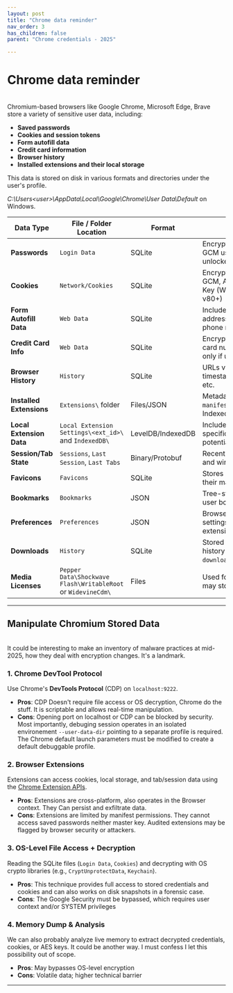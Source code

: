 ```yaml
---
layout: post
title: "Chrome data reminder"
nav_order: 3
has_children: false
parent: "Chrome credentials - 2025"

---
```


# Chrome data reminder 

<br>
Chromium-based browsers like Google Chrome, Microsoft Edge, Brave store a variety of sensitive user data, including:

- **Saved passwords**
- **Cookies and session tokens**
- **Form autofill data**
- **Credit card information**
- **Browser history**
- **Installed extensions and their local storage**

This data is stored on disk in various formats and directories under the user's profile.

*C:\Users\<user>\AppData\Local\Google\Chrome\User Data\Default* on Windows.

| Data Type                | File / Folder Location                                       | Format            | Notes                                                               |
| ------------------------ | ------------------------------------------------------------ | ----------------- | ------------------------------------------------------------------- |
| **Passwords**            | `Login Data`                                                 | SQLite            | Encrypted with AES-GCM using DPAPI-unlocked master key              |
| **Cookies**              | `Network/Cookies`                                            | SQLite            | Encrypted with AES-GCM, App Bound Master Key (Windows 10+ / v80+)   |
| **Form Autofill Data**   | `Web Data`                                                   | SQLite            | Includes names, addresses, emails, phone numbers                    |
| **Credit Card Info**     | `Web Data`                                                   | SQLite            | Encrypted; full credit card numbers stored only if user allows      |
| **Browser History**      | `History`                                                    | SQLite            | URLs visited, timestamps, visit counts, etc.                        |
| **Installed Extensions** | `Extensions\` folder                                         | Files/JSON        | Metadata stored in `manifest.json`, state in IndexedDB/LocalStorage |
| **Local Extension Data** | `Local Extension Settings\<ext_id>\` and `IndexedDB\`        | LevelDB/IndexedDB | Includes extension-specific storage and potentially sensitive data  |
| **Session/Tab State**    | `Sessions`, `Last Session`, `Last Tabs`                      | Binary/Protobuf   | Recently closed tabs and windows                                    |
| **Favicons**             | `Favicons`                                                   | SQLite            | Stores site icons and their mapping to URLs                         |
| **Bookmarks**            | `Bookmarks`                                                  | JSON              | Tree-structured list of user bookmarks                              |
| **Preferences**          | `Preferences`                                                | JSON              | Browser and user settings, includes extension permissions           |
| **Downloads**            | `History`                                                    | SQLite            | Stored along with visit history under the `downloads` table         |
| **Media Licenses**       | `Pepper Data\Shockwave Flash\WritableRoot` or `WidevineCdm\` | Files             | Used for DRM content; may store license keys                        |

---

## Manipulate Chromium Stored Data
<br>
It could be interesting to make an inventory of malware practices at mid-2025, how they deal with encryption changes. It's a landmark. 

### 1. Chrome DevTool Protocol

Use Chrome's **DevTools Protocol** (CDP) on `localhost:9222`.

- **Pros**: CDP Doesn't require file access or OS decryption, Chrome do the stuff. It is scriptable and allows real-time manipulation. 
- **Cons**: Opening port on localhost or CDP can be blocked by security. Most importantly, debuging session operates in an isolated environement `--user-data-dir`  pointing to a separate profile is required. The Chrome default launch parameters must be modified to create a default debuggable profile. 


### 2. Browser Extensions

Extensions can access cookies, local storage, and tab/session data using the [Chrome Extension APIs](https://developer.chrome.com/docs/extensions/reference/).

- **Pros**: Extensions are cross-platform, also operates in the Browser context. They Can persist and exfiltrate data. 
- **Cons**: Extensions are limited by manifest permissions. They cannot access saved passwords neither master key. Audited extensions may be flagged by browser security or attackers. 
  

### 3. OS-Level File Access + Decryption

Reading the SQLite files (`Login Data`, `Cookies`) and decrypting with OS crypto libraries (e.g., `CryptUnprotectData`, `Keychain`).

- **Pros**: This technique provides full access to stored credentials and cookies and can also works on disk snapshots in a forensic case.  
- **Cons**: The Google Security must be bypassed, which requires user context and/or SYSTEM privileges

### 4. Memory Dump & Analysis

We can also probably analyze live memory to extract decrypted credentials, cookies, or AES keys. It could be another way. I must confess I let this possibility out of scope. 

- **Pros**: May bypasses OS-level encryption
- **Cons**: Volatile data; higher technical barrier

---
